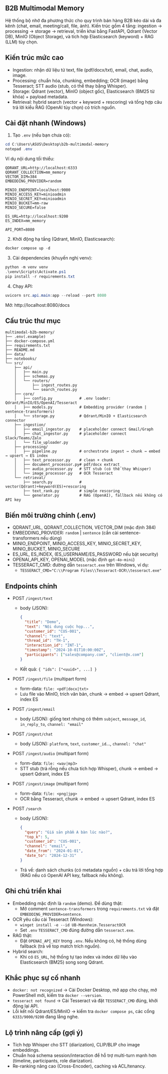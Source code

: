 ## B2B Multimodal Memory

Hệ thống bộ nhớ đa phương thức cho quy trình bán hàng B2B kéo dài và đa kênh (chat, email, meeting/call, file, ảnh). Kiến trúc gồm 4 tầng: ingestion → processing → storage → retrieval, triển khai bằng FastAPI, Qdrant (Vector DB), MinIO (Object Storage), và tích hợp Elasticsearch (keyword) + RAG (LLM) tùy chọn.

## Kiến trúc mức cao
- Ingestion: nhận dữ liệu từ text, file (pdf/docx/txt), email, chat, audio, image.
- Processing: chuẩn hóa, chunking, embedding; OCR (image) bằng Tesseract; STT audio (stub, có thể thay bằng Whisper).
- Storage: Qdrant (vector), MinIO (object gốc), Elasticsearch (BM25 từ khóa) + payload metadata.
- Retrieval: hybrid search (vector + keyword + rescoring) và tổng hợp câu trả lời kiểu RAG (OpenAI tùy chọn) có trích nguồn.

## Cài đặt nhanh (Windows)
1) Tạo `.env` (nếu bạn chưa có):
```powershell
cd C:\Users\ASUS\Desktop\b2b-multimodal-memory
notepad .env
```
Ví dụ nội dung tối thiểu:
```env
QDRANT_URL=http://localhost:6333
QDRANT_COLLECTION=mm_memory
VECTOR_DIM=384
EMBEDDING_PROVIDER=random

MINIO_ENDPOINT=localhost:9000
MINIO_ACCESS_KEY=minioadmin
MINIO_SECRET_KEY=minioadmin
MINIO_BUCKET=mm-raw
MINIO_SECURE=false

ES_URL=http://localhost:9200
ES_INDEX=mm_memory

API_PORT=8080
```

2) Khởi động hạ tầng (Qdrant, MinIO, Elasticsearch):
```powershell
docker compose up -d
```

3) Cài dependencies (khuyến nghị venv):
```powershell
python -m venv venv
.\venv\Scripts\Activate.ps1
pip install -r requirements.txt
```

4) Chạy API:
```powershell
uvicorn src.api.main:app --reload --port 8080
```
Mở: http://localhost:8080/docs

## Cấu trúc thư mục
```
multimodal-b2b-memory/
├── .env(.example)
├── docker-compose.yml
├── requirements.txt
├── README.md
├── data/
├── notebooks/
└── src/
    ├── api/
    │   ├── main.py
    │   ├── schemas.py
    │   └── routers/
    │       ├── ingest_routes.py
    │       └── search_routes.py
    ├── core/
    │   ├── config.py            # .env loader: Qdrant/MinIO/ES/OpenAI/Tesseract
    │   ├── models.py            # Embedding provider (random | sentence-transformers)
    │   └── storage.py           # Qdrant/MinIO + Elasticsearch connector
    ├── ingestion/
    │   ├── email_ingestor.py    # placeholder connect Gmail/Graph
    │   ├── chat_ingestor.py     # placeholder connect Slack/Teams/Zalo
    │   └── file_uploader.py
    ├── processing/
    │   ├── pipeline.py          # orchestrate ingest → chunk → embed → upsert → ES index
    │   ├── text_processor.py    # clean + chunk
    │   ├── document_processor.py# pdf/docx extract
    │   ├── audio_processor.py   # STT stub (có thể thay Whisper)
    │   └── image_processor.py   # OCR Tesseract
    └── retrieval/
        ├── search.py            # vector(Qdrant)+keyword(ES)+rescoring
        ├── text_rank.py         # simple rescoring
        └── generator.py         # RAG (OpenAI), fallback nếu không có API key
```

## Biến môi trường chính (.env)
- QDRANT_URL, QDRANT_COLLECTION, VECTOR_DIM (mặc định 384)
- EMBEDDING_PROVIDER: `random` | `sentence` (cần cài sentence-transformers nếu dùng)
- MINIO_ENDPOINT, MINIO_ACCESS_KEY, MINIO_SECRET_KEY, MINIO_BUCKET, MINIO_SECURE
- ES_URL, ES_INDEX, (ES_USERNAME/ES_PASSWORD nếu bật security)
- OPENAI_API_KEY, OPENAI_MODEL (mặc định `gpt-4o-mini`)
- TESSERACT_CMD: đường dẫn `tesseract.exe` trên Windows, ví dụ:
  - `TESSERACT_CMD="C:\\Program Files\\Tesseract-OCR\\tesseract.exe"`

## Endpoints chính
- POST `/ingest/text`
  - body (JSON):
    ```json
    {
      "title": "Demo",
      "text": "Nội dung cuộc họp...",
      "customer_id": "CUS-001",
      "channel": "text",
      "thread_id": "TH-1",
      "interaction_id": "INT-1",
      "timestamp": "2024-10-01T10:00:00Z",
      "participants": ["sales@company.com", "client@x.com"]
    }
    ```
  - Kết quả: `{ "ids": ["<uuid>", ...] }`

- POST `/ingest/file` (multipart form)
  - form-data: `file: <pdf|docx|txt>`
  - Lưu file vào MinIO, trích văn bản, chunk → embed → upsert Qdrant, index ES

- POST `/ingest/email`
  - body (JSON): giống text nhưng có thêm `subject`, `message_id`, `in_reply_to`, `channel: "email"`

- POST `/ingest/chat`
  - body (JSON): `platform`, `text`, `customer_id`..., `channel: "chat"`

- POST `/ingest/audio` (multipart form)
  - form-data: `file: <wav|mp3>`
  - STT stub (trả rỗng nếu chưa tích hợp Whisper), chunk → embed → upsert Qdrant, index ES

- POST `/ingest/image` (multipart form)
  - form-data: `file: <png|jpg>`
  - OCR bằng Tesseract, chunk → embed → upsert Qdrant, index ES

- POST `/search`
  - body (JSON):
    ```json
    {
      "query": "Giá sản phẩm A bàn lúc nào?",
      "top_k": 5,
      "customer_id": "CUS-001",
      "channel": "email",
      "date_from": "2024-01-01",
      "date_to": "2024-12-31"
    }
    ```
  - Trả về: danh sách chunks (có metadata nguồn) + câu trả lời tổng hợp (RAG nếu có OpenAI API key, fallback nếu không).

## Ghi chú triển khai
- Embedding mặc định là `random` (demo). Để dùng thật:
  - Mở comment `sentence-transformers` trong `requirements.txt` và đặt `EMBEDDING_PROVIDER=sentence`.
- OCR yêu cầu cài Tesseract (Windows):
  - `winget install -e --id UB-Mannheim.TesseractOCR`
  - Set `.env` `TESSERACT_CMD` đúng đường dẫn `tesseract.exe`.
- RAG thật:
  - Đặt `OPENAI_API_KEY` trong `.env`. Nếu không có, hệ thống dùng fallback (trả về top match trích nguồn).
- Hybrid search:
  - Khi có `ES_URL`, hệ thống tự tạo index và index dữ liệu vào Elasticsearch (BM25) song song Qdrant.

## Khắc phục sự cố nhanh
- `docker: not recognized` → Cài Docker Desktop, mở app cho chạy, mở PowerShell mới, kiểm tra `docker --version`.
- `tesseract not found` → Cài Tesseract và đặt `TESSERACT_CMD` đúng, khởi động lại API.
- Lỗi kết nối Qdrant/ES/MinIO → kiểm tra `docker compose ps`, các cổng `6333/9000/9200` đang lắng nghe.

## Lộ trình nâng cấp (gợi ý)
- Tích hợp Whisper cho STT (diarization), CLIP/BLIP cho image embeddings.
- Chuẩn hoá schema session/interaction để hỗ trợ multi-turn mạnh hơn (timeline, participants, role diarization).
- Re-ranking nâng cao (Cross-Encoder), caching và ACL/tenancy.

